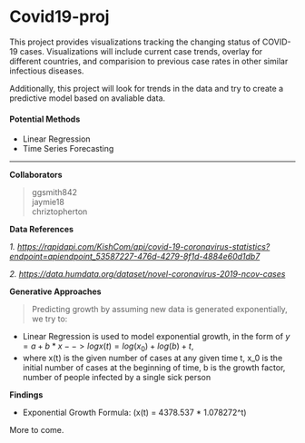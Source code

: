 # Covid19-proj

This project provides visualizations tracking the changing status of COVID-19 cases. Visualizations will include current case trends, overlay for different countries, and comparision to previous case rates in other similar infectious diseases.

Additionally, this project will look for trends in the data and try to create a predictive model based on avaliable data. 

 #### Potential Methods
 * Linear Regression
 * Time Series Forecasting
 
 
 <hr>
 
**Collaborators**

 > ggsmith842<br> 
 > jaymie18<br>
 > chriztopherton 

**Data References**

*1. https://rapidapi.com/KishCom/api/covid-19-coronavirus-statistics?endpoint=apiendpoint_53587227-476d-4279-8f1d-4884e60d1db7*

*2. https://data.humdata.org/dataset/novel-coronavirus-2019-ncov-cases*


**Generative Approaches**
> Predicting growth by assuming new data is generated exponentially, we try to:
 - Linear Regression is used to model exponential growth, in the form of $y = a +b *x --> logx(t) = log(x_0) + log(b) +t$,
 - where x(t) is the given number of cases at any given time t, x_0 is the initial number of cases at the beginning of time, b is the growth factor, number of people infected by a single sick person
 
 
 **Findings**
 - Exponential Growth Formula: \(x(t) = 4378.537 * 1.078272^t\)


More to come.
